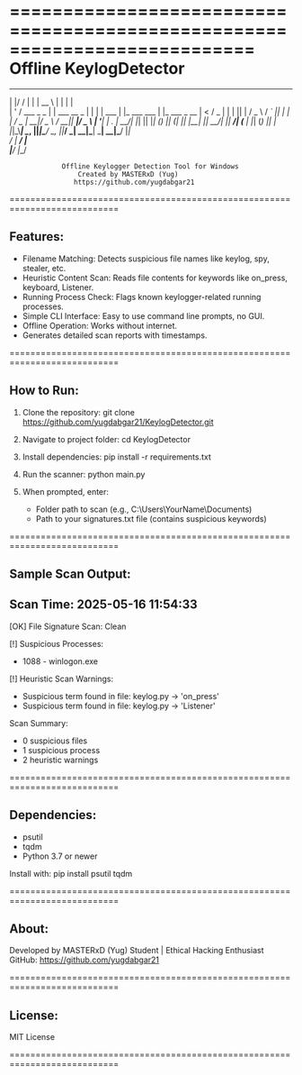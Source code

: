 ===========================================================================
                           Offline KeylogDetector
===========================================================================

  _  __             _                    _____         _               _               
 | |/ /            | |                  |  __ \       | |             | |              
 | ' /  ___  _   _ | |      ___    __ _ | |  | |  ___ | |_  ___   ___ | |_  ___   _ __ 
 |  <  / _ \| | | || |     / _ \  / _` || |  | | / _ \| __|/ _ \ / __|| __|/ _ \ | '__|
 | . \|  __/| |_| || |____| (_) || (_| || |__| ||  __/| |_|  __/| (__ | |_| (_) || |   
 |_|\_\\___| \__, ||______|\___/  \__, ||_____/  \___| \__|\___| \___| \__|\___/ |_|   
              __/ |                __/ |                                              
             |___/                |___/                                               

                 Offline Keylogger Detection Tool for Windows
                     Created by MASTERxD (Yug)
                    https://github.com/yugdabgar21

===========================================================================

Features:
---------

- Filename Matching: Detects suspicious file names like keylog, spy, stealer, etc.
- Heuristic Content Scan: Reads file contents for keywords like on_press, keyboard, Listener.
- Running Process Check: Flags known keylogger-related running processes.
- Simple CLI Interface: Easy to use command line prompts, no GUI.
- Offline Operation: Works without internet.
- Generates detailed scan reports with timestamps.

===========================================================================

How to Run:
-----------

1. Clone the repository:
   git clone https://github.com/yugdabgar21/KeylogDetector.git

2. Navigate to project folder:
   cd KeylogDetector

3. Install dependencies:
   pip install -r requirements.txt

4. Run the scanner:
   python main.py

5. When prompted, enter:
   - Folder path to scan (e.g., C:\Users\YourName\Documents)
   - Path to your signatures.txt file (contains suspicious keywords)

===========================================================================

Sample Scan Output:
-------------------

Scan Time: 2025-05-16 11:54:33
----------------------------------------
[OK] File Signature Scan: Clean

[!] Suspicious Processes:
 - 1088 - winlogon.exe

[!] Heuristic Scan Warnings:
 - Suspicious term found in file: keylog.py → 'on_press'
 - Suspicious term found in file: keylog.py → 'Listener'

Scan Summary:
- 0 suspicious files
- 1 suspicious process
- 2 heuristic warnings

===========================================================================

Dependencies:
-------------

- psutil
- tqdm
- Python 3.7 or newer

Install with:
pip install psutil tqdm

===========================================================================

About:
------

Developed by MASTERxD (Yug)
Student | Ethical Hacking Enthusiast
GitHub: https://github.com/yugdabgar21

===========================================================================

License:
--------

MIT License

===========================================================================
